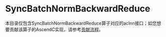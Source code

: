 # SyncBatchNormBackwardReduce

本目录仅包含SyncBatchNormBackwardReduce算子对应的aclnn接口；如您想要贡献该算子的AscendC实现，请参考[贡献流程](../../CONTRIBUTING.md)。